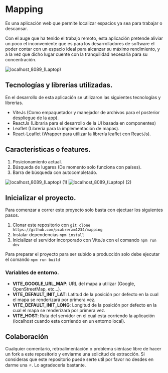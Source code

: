 # Mapping

Es una aplicación web que permite localizar espacios ya sea para trabajar o descansar.

Con el auge que ha tenido el trabajo remoto, esta aplicación pretende aliviar un poco el inconveniente que es  para los desarrolladores de software el poder contar con un espacio ideal para alcanzar su máximo rendimiento, y a la vez que dicho lugar cuente con la tranquilidad necesaria para su concentración.

![localhost_8089_(Laptop)](https://user-images.githubusercontent.com/77460748/201562246-38d01085-e937-4092-b7cf-f4b6c61016b4.png)

## Tecnologías y librerías utilizadas.

En el desarrollo de esta aplicación se utilizaron las siguientes tecnologías y librerías.

- ViteJs (Como empaquetador y manejador de archivos para el posterior despliegue de la app).
- ReactJs (Libraria para el desarrollo de la UI basada en componentes)
- Leaflet (Libreria para la implementación de mapas).
- React-Leaflet (Wrapper para utilizar la librería leaflet con ReactJs).

## Características o features.

1. Posicionamiento actual.
2. Búsqueda de lugares (De momento solo funciona con países).
3. Barra de búsqueda con autocompletado.

![localhost_8089_(Laptop) (1)](https://user-images.githubusercontent.com/77460748/201562292-d2b74597-07b0-43e5-9955-3dbdd32acd55.png)
![localhost_8089_(Laptop) (2)](https://user-images.githubusercontent.com/77460748/201562309-e6b208a8-1384-4e7c-9cad-1b75ac6170ab.png)

## Inicializar el proyecto.

Para comenzar a correr este proyecto solo basta con ejectuar los siguientes pasos.

1. Clonar este repositorio con `git clone https://github.com/pcabreram1234/mapping`
2. Instalar dependencias `npm install`
3. Inicializar el servidor incorporado con ViteJs con el comando `npm run dev`

Para preparar el proyecto para ser subido a producción solo debe ejecutar el comando `npm run build`

### Variables de entorno.
- **VITE_GOOGLE_URL_MAP**: URL del mapa a utilizar (Google, OpenStreetMap, etc...).
- **VITE_DEFAULT_INIT_LAT**: Latitud de la posición por defecto en la cual el mapa se renderizará por primera vez.
- **VITE_DEFAULT_INIT_LONG**: Longitud de la posición por defecto en la cual el mapa se renderizará por primera vez.
- **VITE_HOST**: Ruta del servidor en el cual esta corriendo la aplicación (localhost cuando esta corriendo en un entorno local).

## Colaboración

Cualquier comentario, retroalimentación o problema siéntase libre de hacer un fork a este repositorio y enviarme una solicitud de extracción. Si consideras que este repositorio puede serte util por favor no desdes en darme una ⭐. Lo agradecería bastante.
